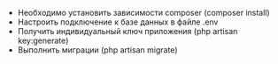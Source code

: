 * Необходимо установить зависимости composer (composer install) 
* Настроить подключение к базе данных в файле .env
* Получить индивидуальный ключ приложения (php artisan key:generate)
* Выполнить миграции (php artisan migrate)
